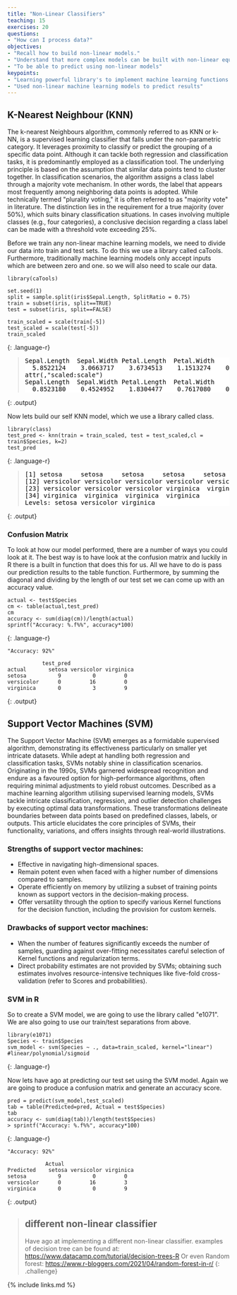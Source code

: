 ```yaml
---
title: "Non-Linear Classifiers"
teaching: 15
exercises: 20
questions:
- "How can I process data?"
objectives:
- "Recall how to build non-linear models."
- "Understand that more complex models can be built with non-linear equations."
- "To be able to predict using non-linear models"
keypoints:
- "Learning powerful library's to implement machine learning functions."
- "Used non-linear machine learning models to predict results"
---
```



## K-Nearest Neighbour (KNN)

The k-nearest Neighbours algorithm, commonly referred to as KNN or k-NN, is a supervised learning classifier that falls under the non-parametric category. It leverages proximity to classify or predict the grouping of a specific data point. Although it can tackle both regression and classification tasks, it is predominantly employed as a classification tool. The underlying principle is based on the assumption that similar data points tend to cluster together.
In classification scenarios, the algorithm assigns a class label through a majority vote mechanism. In other words, the label that appears most frequently among neighboring data points is adopted. While technically termed "plurality voting," it is often referred to as "majority vote" in literature. The distinction lies in the requirement for a true majority (over 50%), which suits binary classification situations. In cases involving multiple classes (e.g., four categories), a conclusive decision regarding a class label can be made with a threshold vote exceeding 25%.

Before we train any non-linear machine learning models, we need to divide our data into train and test sets. To do this we use a library called caTools. 
Furthermore, traditionally machine learning models only accept inputs which are between zero and one. so we will also need to scale our data.  

~~~
library(caTools)

set.seed(1)
split = sample.split(iris$Sepal.Length, SplitRatio = 0.75)
train = subset(iris, split==TRUE)
test = subset(iris, split==FALSE)

train_scaled = scale(train[-5])
test_scaled = scale(test[-5])
train_scaled
~~~
{: .language-r}

><pre style="color: black; background: white;">
>Sepal.Length  Sepal.Width Petal.Length  Petal.Width       setosa    virginica   versicolor 
>   5.8522124    3.0663717    3.6734513    1.1513274    0.3628319    0.3362832    0.3008850 
>attr(,"scaled:scale")
>Sepal.Length  Sepal.Width Petal.Length  Petal.Width       setosa    virginica   versicolor 
>   0.8523180    0.4524952    1.8304477    0.7617080    0.4829586    0.4745415    0.4606857 
></pre>
{: .output}

Now lets build our self KNN model, which we use a library called class.

~~~
library(class)
test_pred <- knn(train = train_scaled, test = test_scaled,cl = train$Species, k=2)
test_pred
~~~
{: .language-r}

><pre style="color: black; background: white;">
> [1] setosa     setosa     setosa     setosa     setosa     setosa     setosa     setosa     setosa     versicolor versicolor
>[12] versicolor versicolor versicolor versicolor versicolor versicolor versicolor versicolor versicolor versicolor versicolor
>[23] versicolor versicolor versicolor virginica  virginica  virginica  virginica  virginica  virginica  virginica  virginica 
>[34] virginica  virginica  virginica  virginica 
>Levels: setosa versicolor virginica
></pre>
{: .output}

### Confusion Matrix

To look at how our model performed, there are a number of ways you could look at it. The best way is to have look at the confusion matrix and luckily in R there is a built in function that does this for us. All we have to do is pass our prediction results to the table function. Furthermore, by summing the diagonal and dividing by the length of our test set we can come up with an accuracy value. 

~~~
actual <- test$Species
cm <- table(actual,test_pred)
cm
accuracy <- sum(diag(cm))/length(actual)
sprintf("Accuracy: %.f%%", accuracy*100)

~~~
{: .language-r}



~~~
"Accuracy: 92%"

           test_pred
actual       setosa versicolor virginica
setosa          9          0         0
versicolor      0         16         0
virginica       0          3         9
~~~
{: .output}

## Support Vector Machines (SVM)

The Support Vector Machine (SVM) emerges as a formidable supervised algorithm, demonstrating its effectiveness particularly on smaller yet intricate datasets. While adept at handling both regression and classification tasks, SVMs notably shine in classification scenarios. Originating in the 1990s, SVMs garnered widespread recognition and endure as a favoured option for high-performance algorithms, often requiring minimal adjustments to yield robust outcomes. Described as a machine learning algorithm utilising supervised learning models, SVMs tackle intricate classification, regression, and outlier detection challenges by executing optimal data transformations. These transformations delineate boundaries between data points based on predefined classes, labels, or outputs. This article elucidates the core principles of SVMs, their functionality, variations, and offers insights through real-world illustrations.

### Strengths of support vector machines:

- Effective in navigating high-dimensional spaces.
- Remain potent even when faced with a higher number of dimensions compared to samples.
- Operate efficiently on memory by utilizing a subset of training points known as support vectors in the decision-making process.
- Offer versatility through the option to specify various Kernel functions for the decision function, including the provision for custom kernels.

### Drawbacks of support vector machines:

- When the number of features significantly exceeds the number of samples, guarding against over-fitting necessitates careful selection of Kernel functions and regularization terms.
- Direct probability estimates are not provided by SVMs; obtaining such estimates involves resource-intensive techniques like five-fold cross-validation (refer to Scores and probabilities).

### SVM in R

So to create a SVM model, we are going to use the library called "e1071". We are also going to use our train/test separations from above.

~~~
library(e1071)
Species <- train$Species
svm_model <- svm(Species ~ ., data=train_scaled, kernel="linear") #linear/polynomial/sigmoid
~~~
{: .language-r}

Now lets have ago at predicting our test set using the SVM model. Again we are going to produce a confusion matrix and generate an accuracy score.

~~~
pred = predict(svm_model,test_scaled)
tab = table(Predicted=pred, Actual = test$Species)
tab
accuracy <- sum(diag(tab))/length(test$Species)
> sprintf("Accuracy: %.f%%", accuracy*100)
~~~
{: .language-r}
~~~
"Accuracy: 92%"

            Actual
Predicted    setosa versicolor virginica
setosa          9          0         0
versicolor      0         16         3
virginica       0          0         9
~~~
{: .output}

> ## different non-linear classifier
>
> Have ago at implementing a different non-linear classifier. examples of decision tree can be found at: https://www.datacamp.com/tutorial/decision-trees-R
> Or even Random forest: https://www.r-bloggers.com/2021/04/random-forest-in-r/
{: .challenge}



{% include links.md %}
